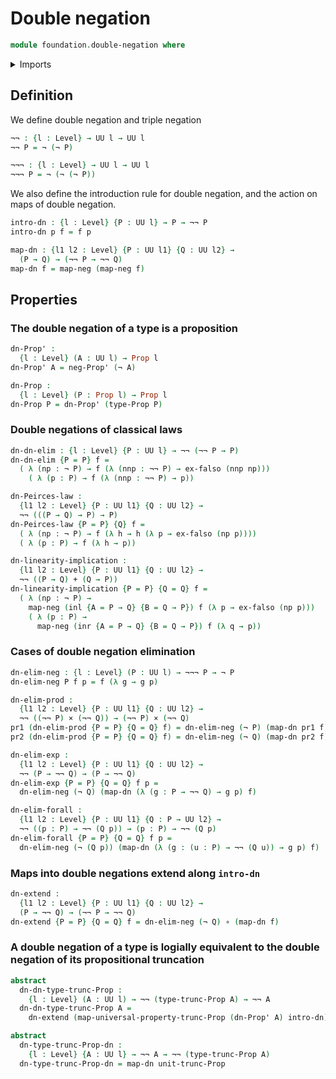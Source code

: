 # Double negation

```agda
module foundation.double-negation where
```

<details><summary>Imports</summary>

```agda
open import foundation.negation
open import foundation.propositional-truncations

open import foundation-core.cartesian-product-types
open import foundation-core.coproduct-types
open import foundation-core.dependent-pair-types
open import foundation-core.empty-types
open import foundation-core.functions
open import foundation-core.propositions
open import foundation-core.universe-levels
```

</details>

## Definition

We define double negation and triple negation

```agda
¬¬ : {l : Level} → UU l → UU l
¬¬ P = ¬ (¬ P)

¬¬¬ : {l : Level} → UU l → UU l
¬¬¬ P = ¬ (¬ (¬ P))
```

We also define the introduction rule for double negation, and the action on maps of double negation.

```agda
intro-dn : {l : Level} {P : UU l} → P → ¬¬ P
intro-dn p f = f p

map-dn : {l1 l2 : Level} {P : UU l1} {Q : UU l2} →
  (P → Q) → (¬¬ P → ¬¬ Q)
map-dn f = map-neg (map-neg f)
```

## Properties

### The double negation of a type is a proposition

```agda
dn-Prop' :
  {l : Level} (A : UU l) → Prop l
dn-Prop' A = neg-Prop' (¬ A)

dn-Prop :
  {l : Level} (P : Prop l) → Prop l
dn-Prop P = dn-Prop' (type-Prop P)
```

### Double negations of classical laws

```agda
dn-dn-elim : {l : Level} {P : UU l} → ¬¬ (¬¬ P → P)
dn-dn-elim {P = P} f =
  ( λ (np : ¬ P) → f (λ (nnp : ¬¬ P) → ex-falso (nnp np)))
    ( λ (p : P) → f (λ (nnp : ¬¬ P) → p))

dn-Peirces-law :
  {l1 l2 : Level} {P : UU l1} {Q : UU l2} →
  ¬¬ (((P → Q) → P) → P)
dn-Peirces-law {P = P} {Q} f =
  ( λ (np : ¬ P) → f (λ h → h (λ p → ex-falso (np p))))
  ( λ (p : P) → f (λ h → p))

dn-linearity-implication :
  {l1 l2 : Level} {P : UU l1} {Q : UU l2} →
  ¬¬ ((P → Q) + (Q → P))
dn-linearity-implication {P = P} {Q = Q} f =
  ( λ (np : ¬ P) →
    map-neg (inl {A = P → Q} {B = Q → P}) f (λ p → ex-falso (np p)))
    ( λ (p : P) →
      map-neg (inr {A = P → Q} {B = Q → P}) f (λ q → p))
```

### Cases of double negation elimination

```agda
dn-elim-neg : {l : Level} (P : UU l) → ¬¬¬ P → ¬ P
dn-elim-neg P f p = f (λ g → g p)

dn-elim-prod :
  {l1 l2 : Level} {P : UU l1} {Q : UU l2} →
  ¬¬ ((¬¬ P) × (¬¬ Q)) → (¬¬ P) × (¬¬ Q)
pr1 (dn-elim-prod {P = P} {Q = Q} f) = dn-elim-neg (¬ P) (map-dn pr1 f)
pr2 (dn-elim-prod {P = P} {Q = Q} f) = dn-elim-neg (¬ Q) (map-dn pr2 f)

dn-elim-exp :
  {l1 l2 : Level} {P : UU l1} {Q : UU l2} →
  ¬¬ (P → ¬¬ Q) → (P → ¬¬ Q)
dn-elim-exp {P = P} {Q = Q} f p =
  dn-elim-neg (¬ Q) (map-dn (λ (g : P → ¬¬ Q) → g p) f)

dn-elim-forall :
  {l1 l2 : Level} {P : UU l1} {Q : P → UU l2} →
  ¬¬ ((p : P) → ¬¬ (Q p)) → (p : P) → ¬¬ (Q p)
dn-elim-forall {P = P} {Q = Q} f p =
  dn-elim-neg (¬ (Q p)) (map-dn (λ (g : (u : P) → ¬¬ (Q u)) → g p) f)
```

### Maps into double negations extend along `intro-dn`

```agda
dn-extend :
  {l1 l2 : Level} {P : UU l1} {Q : UU l2} →
  (P → ¬¬ Q) → (¬¬ P → ¬¬ Q)
dn-extend {P = P} {Q = Q} f = dn-elim-neg (¬ Q) ∘ (map-dn f)
```

### A double negation of a type is logially equivalent to the double negation of its propositional truncation

```agda
abstract
  dn-dn-type-trunc-Prop :
    {l : Level} (A : UU l) → ¬¬ (type-trunc-Prop A) → ¬¬ A
  dn-dn-type-trunc-Prop A =
    dn-extend (map-universal-property-trunc-Prop (dn-Prop' A) intro-dn)

abstract
  dn-type-trunc-Prop-dn :
    {l : Level} {A : UU l} → ¬¬ A → ¬¬ (type-trunc-Prop A)
  dn-type-trunc-Prop-dn = map-dn unit-trunc-Prop
```
